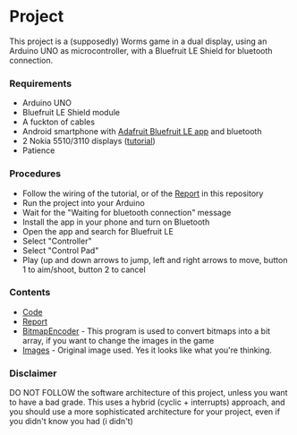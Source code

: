 # Project

This project is a (supposedly) Worms game in a dual display, using an Arduino UNO as microcontroller, with a Bluefruit LE Shield for bluetooth connection.

### Requirements

* Arduino UNO
* Bluefruit LE Shield module
* A fuckton of cables
* Android smartphone with [Adafruit Bluefruit LE app](https://play.google.com/store/apps/details?id=com.adafruit.bluefruit.le.connect) and bluetooth
* 2 Nokia 5510/3110 displays ([tutorial](https://learn.adafruit.com/nokia-5110-3310-monochrome-lcd/overview))
* Patience

### Procedures

* Follow the wiring of the tutorial, or of the [Report](https://github.com/MiguelLucas/FEUP-SETR-SEMB/tree/master/SETR_Project/Report) in this repository
* Run the project into your Arduino
* Wait for the "Waiting for bluetooth connection" message
* Install the app in your phone and turn on Bluetooth
* Open the app and search for Bluefruit LE
* Select "Controller"
* Select "Control Pad"
* Play (up and down arrows to jump, left and right arrows to move, button 1 to aim/shoot, button 2 to cancel

### Contents

* [Code](https://github.com/MiguelLucas/FEUP-SETR-SEMB/tree/master/SETR_Project/Project)
* [Report](https://github.com/MiguelLucas/FEUP-SETR-SEMB/tree/master/SETR_Project/Report)
* [BitmapEncoder](https://github.com/MiguelLucas/FEUP-SETR-SEMB/tree/master/SETR_Project/BitmapEncoder) - This program is used to convert bitmaps into a bit array, if you want to change the images in the game
* [Images](https://github.com/MiguelLucas/FEUP-SETR-SEMB/tree/master/SETR_Project/Images) - Original image used. Yes it looks like what you're thinking.

### Disclaimer

DO NOT FOLLOW the software architecture of this project, unless you want to have a bad grade. This uses a hybrid (cyclic + interrupts) approach, and you should use a more sophisticated architecture for your project, even if you didn't know you had (i didn't)
